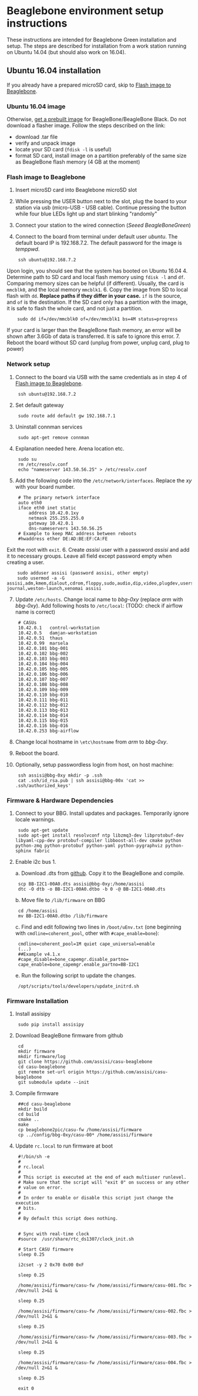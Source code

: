 
# Beaglebone environment setup instructions

These instructions are intended for Beaglebone Green installation and setup. The steps are described for installation from a work station running on Ubuntu 14.04 (but should also work on 16.04).

## Ubuntu 16.04 installation

If you already have a prepared microSD card, skip to [Flash image to Beaglebone](#flash-image-to-beaglebone).

### Ubuntu 16.04 image

Otherwise, [get a prebuilt image](http://elinux.org/BeagleBoardUbuntu#Demo_Image) for BeagleBone/BeagleBone Black. Do not download a flasher image. Follow the steps described on the link:

- download .tar file
- verify and unpack image
- locate your SD card (`fdisk -l` is useful)
- format SD card, install image on a partition preferably of the same size as BeagleBone flash memory (4 GB at the moment)

### Flash image to Beaglebone

1. Insert microSD card into Beaglebone microSD slot
2. While pressing the USER button next to the slot, plug the board to your station via usb (micro-USB - USB cable). Continue pressing the button while four blue LEDs light up and start blinking "randomly"
3. Connect your station to the wired connection (_Seeed BeagleBoneGreen_)
4. Connect to the board from terminal under default user _ubuntu_. The default board IP is 192.168.7.2. The default password for the image is _temppwd_.

        ssh ubuntu@192.168.7.2
Upon login, you should see that the system has booted on Ubuntu 16.04
4. Determine path to SD card and local flash memory using `fdisk -l` and `df`. Comparing memory sizes can be helpful (if different). Usually, the card is `mmcblk0`, and the local memory `mmcblk1`.
6. Copy the image from SD to local flash with `dd`. __Replace paths if they differ in your case.__ `if` is the source, and `of` is the destination. If the SD card only has a partition with the image, it is safe to flash the whole card, and not just a partition.

        sudo dd if=/dev/mmcblk0 of=/dev/mmcblk1 bs=4M status=progress
If your card is larger than the BeagleBone flash memory, an error will be shown after 3.6Gb of data is transferred. It is safe to ignore this error.
7. Reboot the board without SD card (unplug from power, unplug card, plug to power)

### Network setup

1. Connect to the board via USB with the same credentials as in step 4 of [Flash image to Beaglebone](#flash-image-to-beaglebone).

        ssh ubuntu@192.168.7.2
2. Set default gateway

        sudo route add default gw 192.168.7.1
3. Uninstall connman services

        sudo apt-get remove connman
4. Explanation needed here. Arena location etc.

        sudo su
        rm /etc/resolv.conf
        echo "nameserver 143.50.56.25" > /etc/resolv.conf
5. Add the following code into the `/etc/network/interfaces`. Replace the _xy_ with your board number.

        # The primary network interface
        auto eth0
        iface eth0 inet static
            address 10.42.0.1xy
            netmask 255.255.255.0
            gateway 10.42.0.1
            dns-nameservers 143.50.56.25      
        # Example to keep MAC address between reboots
        #hwaddress ether DE:AD:BE:EF:CA:FE
Exit the root with `exit`.
6. Create _assisi_ user with a password _assisi_ and add it to necessary groups. Leave all field except password empty when creating a user.

        sudo adduser assisi (password assisi, other empty)
        sudo usermod -a -G assisi,adm,kmem,dialout,cdrom,floppy,sudo,audio,dip,video,plugdev,users,netdev,i2c,admin,spi,systemd-journal,weston-launch,xenomai assisi
7. Update `/etc/hosts`. Change local name to _bbg-0xy_ (replace _arm_ with _bbg-0xy_). Add following hosts to `/etc/local`: (TODO: check if airflow name is correct)

        # CASUs
        10.42.0.1   control-workstation
        10.42.0.5   damjan-workstation
        10.42.0.51  thaus
        10.42.0.99  marsela
        10.42.0.101 bbg-001
        10.42.0.102 bbg-002
        10.42.0.103 bbg-003
        10.42.0.104 bbg-004
        10.42.0.105 bbg-005
        10.42.0.106 bbg-006
        10.42.0.107 bbg-007
        10.42.0.108 bbg-008
        10.42.0.109 bbg-009
        10.42.0.110 bbg-010
        10.42.0.111 bbg-011
        10.42.0.112 bbg-012
        10.42.0.113 bbg-013
        10.42.0.114 bbg-014
        10.42.0.115 bbg-015
        10.42.0.116 bbg-016
        10.42.0.253 bbg-airflow
8. Change local hostname in `\etc\hostname` from _arm_ to _bbg-0xy_.
8. Reboot the board.
9. Optionally, setup passwordless login from host, on host machine:

        ssh assisi@bbg-0xy mkdir -p .ssh
        cat .ssh/id_rsa.pub | ssh assisi@bbg-00x 'cat >> .ssh/authorized_keys'

### Firmware & Hardware Dependencies

1. Connect to your BBG. Install updates and packages. Temporarily ignore locale warnings.

        sudo apt-get update
        sudo apt-get install resolvconf ntp libzmq3-dev libprotobuf-dev libyaml-cpp-dev protobuf-compiler libboost-all-dev cmake python python-zmq python-protobuf python-yaml python-pygraphviz python-sphinx fabric
2. Enable i2c bus 1.

    a. Download .dts from [github](https://github.com/jadonk/cape-firmware/blob/master/arch/arm/boot/dts/BB-I2C1-00A0.dts). Copy it to the BeagleBone and compile.

        scp BB-I2C1-00A0.dts assisi@bbg-0xy:/home/assisi
        dtc -O dtb -o BB-I2C1-00A0.dtbo -b 0 -@ BB-I2C1-00A0.dts
    b. Move file to `/lib/firmware` on BBG

        cd /home/assisi
        mv BB-I2C1-00A0.dtbo /lib/firmware
    c. Find and edit following two lines in `/boot/uEnv.txt` (one beginning with `cmdline=coherent_pool`, other with `#cape_enable=bone`):

        cmdline=coherent_pool=1M quiet cape_universal=enable
        (...)
        ##Example v4.1.x
        #cape_disable=bone_capemgr.disable_partno=
        cape_enable=bone_capemgr.enable_partno=BB-I2C1
    e. Run the following script to update the changes.

        /opt/scripts/tools/developers/update_initrd.sh

### Firmware Installation

1. Install assisipy

        sudo pip install assisipy
2. Download BeagleBone firmware from github

        cd
        mkdir firmware
        mkdir firmware/log
        git clone https://github.com/assisi/casu-beaglebone
        cd casu-beaglebone
        git remote set-url origin https://github.com/assisi/casu-beaglebone
        git submodule update --init
3. Compile firmware

        ##cd casu-beaglebone
        mkdir build
        cd build
        cmake ..
        make
        cp beaglebone2pic/casu-fw /home/assisi/firmware
        cp ../config/bbg-0xy/casu-00* /home/assisi/firmware
4. Update `rc.local` to run firmware at boot

        #!/bin/sh -e
        #
        # rc.local
        #
        # This script is executed at the end of each multiuser runlevel.
        # Make sure that the script will "exit 0" on success or any other
        # value on error.
        #
        # In order to enable or disable this script just change the execution
        # bits.
        #
        # By default this script does nothing.


        # Sync with real-time clock
        #source  /usr/share/rtc_ds1307/clock_init.sh

        # Start CASU firmware
        sleep 0.25

        i2cset -y 2 0x70 0x00 0xF

        sleep 0.25

        /home/assisi/firmware/casu-fw /home/assisi/firmware/casu-001.fbc > /dev/null 2>&1 &

        sleep 0.25

        /home/assisi/firmware/casu-fw /home/assisi/firmware/casu-002.fbc > /dev/null 2>&1 &

        sleep 0.25

        /home/assisi/firmware/casu-fw /home/assisi/firmware/casu-003.fbc > /dev/null 2>&1 &

        sleep 0.25

        /home/assisi/firmware/casu-fw /home/assisi/firmware/casu-004.fbc > /dev/null 2>&1 &

        sleep 0.25

        exit 0
